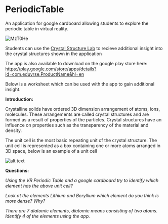 # PeriodicTable
An application for google cardboard allowing students to explore the periodic table in virtual reality.

![MzT0He](http://i.makeagif.com/media/9-28-2016/MzT0He.gif)

Students can use the [Crystal Structure Lab](https://github.com/martymarkenson/PeriodicTable/blob/master/Crystal%20Structure%20Lab.md) to recieve additional insight into the crystal structures shown in the application

The app is also available to download on the google play store here: https://play.google.com/store/apps/details?id=com.eduvrse.ProductName&hl=en

Below is a worksheet which can be used with the app to gain additional insight. 

**Introduction:**

Crystalline solids have ordered 3D dimension arrangement of atoms, ions, molecules. These arrangements are called crystal structures and are formed as a result of properties of the particles. Crystal structures have an influence on properties such as the transparency of the material and density. 

The unit cell is the most basic repeating unit of the crystal structure. The unit cell is represented as a box containing one or more atoms arranged in 3D space, below is an example of a unit cell

![alt text](https://upload.wikimedia.org/wikipedia/commons/7/7c/Lattice_body_centered_cubic.svg)

**Questions:**

*Using the VR Periodic Table and a google cardboard try to identify which element has the above unit cell?*
 
*Look at the elements Lithium and Beryllium which element do you think is more dense? Why?*

*There are 7 diatomic elements, diatomic means consisting of two atoms. Identify 4 of the elements using the app.*

